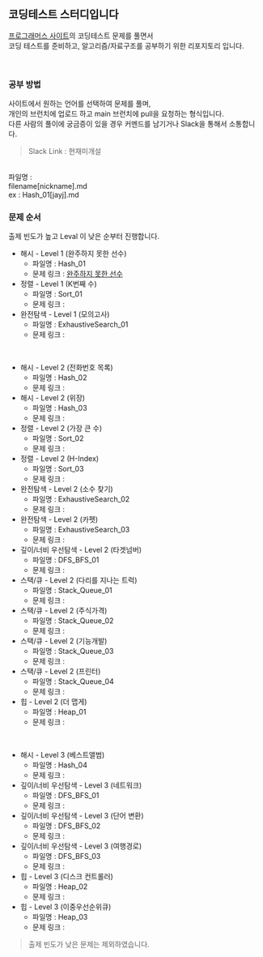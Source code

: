 ## 코딩테스트 스터디입니다

[프로그래머스 사이트](https://programmers.co.kr/learn/challenges)의 코딩테스트 문제를 풀면서 <br>
코딩 테스트를 준비하고, 알고리즘/자료구조를 공부하기 위한 리포지토리 입니다.

<br>

### 공부 방법

사이트에서 원하는 언어를 선택하여 문제를 풀며,<br>
개인의 브런치에 업로드 하고 main 브런치에 pull을 요청하는 형식입니다.<br>
다른 사람의 풀이에 궁금증이 있을 경우 커멘드를 남기거나 Slack을 통해서 소통합니다.<br>

> Slack Link : 현재미개설

<br>
파일명 : <br>
    filename[nickname].md<br>
    ex : Hash_01[jayj].md

<br>

### 문제 순서

출제 빈도가 높고 Leval 이 낮은 순부터 진행합니다.<br>
- 해시 - Level 1 (완주하지 못한 선수)<br>
    - 파일명 : Hash_01
    - 문제 링크 : [완주하지 못한 선수](https://programmers.co.kr/learn/courses/30/lessons/42576?language=javascript)
- 정렬 - Level 1 (K번째 수)<br>
    - 파일명 : Sort_01
    - 문제 링크 : []()
- 완전탐색 - Level 1 (모의고사)<br>
    - 파일명 : ExhaustiveSearch_01
    - 문제 링크 : []()

<br>

- 해시 - Level 2 (전화번호 목록)<br>
    - 파일명 : Hash_02
    - 문제 링크 : []()
- 해시 - Level 2 (위장)<br>
    - 파일명 : Hash_03
    - 문제 링크 : []()
- 정렬 - Level 2 (가장 큰 수)<br>
    - 파일명 : Sort_02
    - 문제 링크 : []()
- 정렬 - Level 2 (H-Index)<br>
    - 파일명 : Sort_03
    - 문제 링크 : []()
- 완전탐색 - Level 2 (소수 찾기)<br>
    - 파일명 : ExhaustiveSearch_02
    - 문제 링크 : []()
- 완전탐색 - Level 2 (카펫)<br>
    - 파일명 : ExhaustiveSearch_03
    - 문제 링크 : []()
- 깊이/너비 우선탐색 - Level 2 (타겟넘버)<br>
    - 파일명 : DFS_BFS_01
    - 문제 링크 : []()
- 스택/큐 - Level 2 (다리를 지나는 트럭)<br>
    - 파일명 : Stack_Queue_01
    - 문제 링크 : []()
- 스택/큐 - Level 2 (주식가격)<br>
    - 파일명 : Stack_Queue_02
    - 문제 링크 : []()
- 스택/큐 - Level 2 (기능개발)<br>
    - 파일명 : Stack_Queue_03
    - 문제 링크 : []()
- 스택/큐 - Level 2 (프린터)<br>
    - 파일명 : Stack_Queue_04
    - 문제 링크 : []()
- 힙 - Level 2 (더 맵게)<br>
    - 파일명 : Heap_01
    - 문제 링크 : []()

<br>

- 해시 - Level 3 (베스트앨범)<br>
    - 파일명 : Hash_04
    - 문제 링크 : []()
- 깊이/너비 우선탐색 - Level 3 (네트워크)<br>
    - 파일명 : DFS_BFS_01
    - 문제 링크 : []()
- 깊이/너비 우선탐색 - Level 3 (단어 변환)<br>
    - 파일명 : DFS_BFS_02
    - 문제 링크 : []()
- 깊이/너비 우선탐색 - Level 3 (여행경로)<br>
    - 파일명 : DFS_BFS_03
    - 문제 링크 : []()
- 힙 - Level 3 (디스크 컨트롤러)<br>
    - 파일명 : Heap_02
    - 문제 링크 : []()
- 힙 - Level 3 (이중우선순위큐)<br>
    - 파일명 : Heap_03
    - 문제 링크 : []()

> 출제 빈도가 낮은 문제는 제외하였습니다.